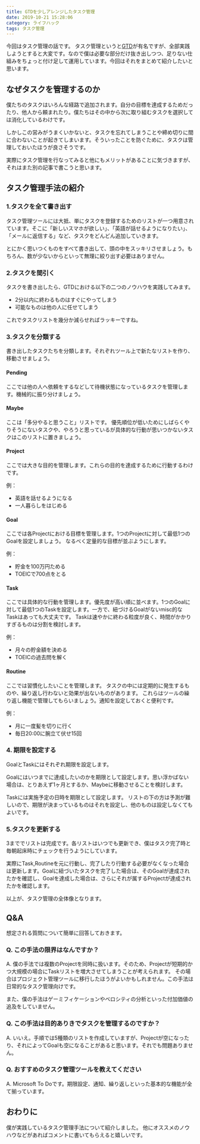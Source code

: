 ```yaml
---
title: GTDを少しアレンジしたタスク管理
date: 2019-10-21 15:28:06
category: ライフハック
tags: タスク管理
---
```


今回はタスク管理の話です。
タスク管理というと[GTD](https://ja.wikipedia.org/wiki/Getting_Things_Done)が有名ですが、全部実践しようとすると大変です。なので僕は必要な部分だけ抜き出しつつ、足りない仕組みをちょっと付け足して運用しています。今回はそれをまとめて紹介したいと思います。

<!-- more -->

## なぜタスクを管理するのか

僕たちのタスクはいろんな経路で追加されます。自分の目標を達成するためだったり、他人から頼まれたり。僕たちはその中から次に取り組むタスクを選択しては消化しているわけです。

しかしこの営みがうまくいかないと、タスクを忘れてしまうことや締め切りに間に合わないことが起きてしまいます。そういったことを防ぐために、タスクは管理しておいたほうが良さそうです。

実際にタスク管理を行なってみると他にもメリットがあることに気づきますが、それはまた別の記事で書こうと思います。

## タスク管理手法の紹介

### 1.タスクを全て書き出す

タスク管理ツールには大抵、単にタスクを登録するためのリストが一つ用意されています。そこに「新しいスマホが欲しい」、「英語が話せるようになりたい」、「メールに返信する」など、タスクをどんどん追加していきます。

とにかく思いつくものをすべて書き出して、頭の中をスッキリさせましょう。もちろん、数が少ないからといって無理に絞り出す必要はありません。

### 2.タスクを間引く

タスクを書き出したら、GTDにおける以下の二つのノウハウを実践してみます。

- 2分以内に終わるものはすぐにやってしまう
- 可能なものは他の人に任せてしまう

これでタスクリストを幾分か減らせればラッキーですね。

### 3.タスクを分類する

書き出したタスクたちを分類します。それぞれツール上で新たなリストを作り、移動させましょう。

#### Pending

ここでは他の人へ依頼をするなどして待機状態になっているタスクを管理します。機械的に振り分けましょう。

#### Maybe

ここは「多分やると思うこと」リストです。
優先順位が低いためにしばらくやりそうにないタスクや、やろうと思っているが具体的な行動が思いつかないタスクはこのリストに置きましょう。

#### Project

ここでは大きな目的を管理します。これらの目的を達成するために行動するわけです。

例：

- 英語を話せるようになる
- 一人暮らしをはじめる

#### Goal

ここでは各Projectにおける目標を管理します。1つのProjectに対して最低1つのGoalを設定しましょう。
なるべく定量的な目標が並ぶようにします。

例：

- 貯金を100万円ためる
- TOEICで700点をとる

#### Task

ここでは具体的な行動を管理します。優先度が高い順に並べます。1つのGoalに対して最低1つのTaskを設定します。一方で、紐づけるGoalがないmisc的なTaskはあっても大丈夫です。
Taskは速やかに終わる粒度が良く、時間がかかりすぎるものは分割を検討します。

例：

- 月々の貯金額を決める
- TOEICの過去問を解く

#### Routine

ここでは習慣化したいことを管理します。
タスクの中には定期的に発生するものや、繰り返し行わないと効果が出ないものがあります。
これらはツールの繰り返し機能で管理してもらいましょう。通知を設定しておくと便利です。

例：

- 月に一度髪を切りに行く
- 毎日20:00に腕立て伏せ15回

### 4. 期限を設定する

GoalとTaskにはそれぞれ期限を設定します。

Goalにはいつまでに達成したいのかを期限として設定します。思い浮かばない場合は、とりあえず1ヶ月とするか、Maybeに移動させることを検討します。

Taskには実施予定の日時を期限として設定します。
リストの下の方は予測が難しいので、期限が決まっているものはそれを設定し、他のものは設定しなくてもよいです。

### 5.タスクを更新する

3まででリストは完成です。各リストはいつでも更新でき、僕はタスク完了時と毎朝起床時にチェックを行うようにしています。

実際にTask,Routineを元に行動し、完了したり行動する必要がなくなった場合は更新します。Goalに紐づいたタスクを完了した場合は、そのGoalが達成されたかを確認し、Goalを達成した場合は、さらにそれが属するProjectが達成されたかを確認します。

以上が、タスク管理の全体像となります。

## Q&amp;A

想定される質問について簡単に回答しておきます。

### Q. この手法の限界はなんですか？

A. 僕の手法では複数のProjectを同時に扱います。そのため、Projectが短期的かつ大規模の場合にTaskリストを増大させてしまうことが考えられます。
その場合はプロジェクト管理ツールに移行したほうがよいかもしれません。この手法は日常的なタスク管理向けです。

また、僕の手法はゲーミフィケーションやベロシティの分析といった付加価値の追及をしていません。

### Q. この手法は目的ありきでタスクを管理するのですか？

A. いいえ。手順では5種類のリストを作成していますが、Projectが空になったり、それによってGoalも空になることがあると思います。それでも問題ありません。

### Q. おすすめのタスク管理ツールを教えてください

A. Microsoft To Doです。期限設定、通知、繰り返しといった基本的な機能が全て揃っています。

## おわりに

僕が実践しているタスク管理手法について紹介しました。
他にオススメのノウハウなどがあればコメントに書いてもらえると嬉しいです。
